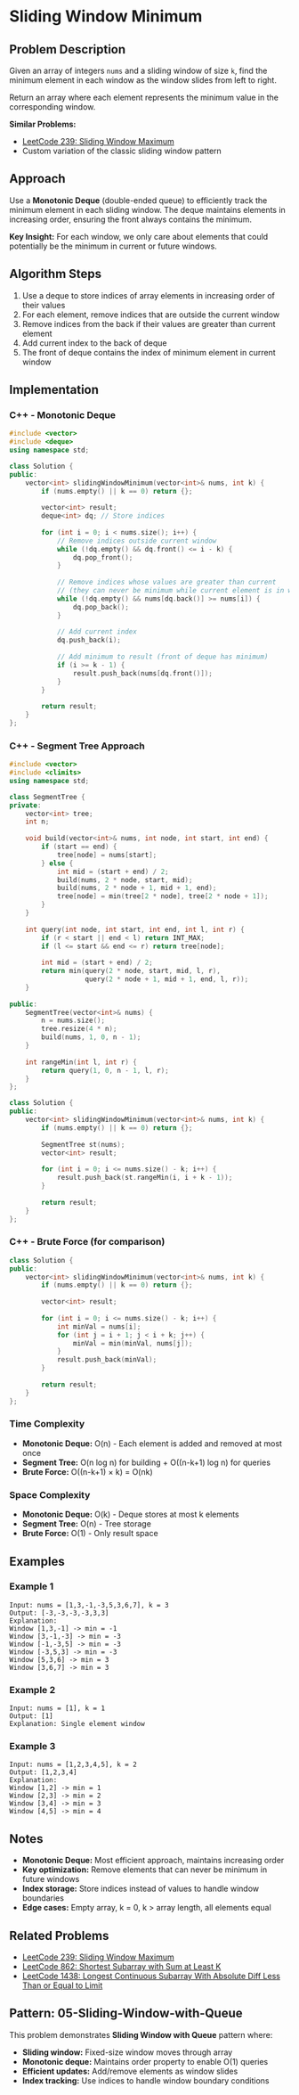 # Sliding Window Minimum

## Problem Description
Given an array of integers `nums` and a sliding window of size `k`, find the minimum element in each window as the window slides from left to right.

Return an array where each element represents the minimum value in the corresponding window.

**Similar Problems:**
- [LeetCode 239: Sliding Window Maximum](https://leetcode.com/problems/sliding-window-maximum/)
- Custom variation of the classic sliding window pattern

## Approach
Use a **Monotonic Deque** (double-ended queue) to efficiently track the minimum element in each sliding window. The deque maintains elements in increasing order, ensuring the front always contains the minimum.

**Key Insight:** For each window, we only care about elements that could potentially be the minimum in current or future windows.

## Algorithm Steps
1. Use a deque to store indices of array elements in increasing order of their values
2. For each element, remove indices that are outside the current window
3. Remove indices from the back if their values are greater than current element
4. Add current index to the back of deque
5. The front of deque contains the index of minimum element in current window

## Implementation

### C++ - Monotonic Deque
```cpp
#include <vector>
#include <deque>
using namespace std;

class Solution {
public:
    vector<int> slidingWindowMinimum(vector<int>& nums, int k) {
        if (nums.empty() || k == 0) return {};
        
        vector<int> result;
        deque<int> dq; // Store indices
        
        for (int i = 0; i < nums.size(); i++) {
            // Remove indices outside current window
            while (!dq.empty() && dq.front() <= i - k) {
                dq.pop_front();
            }
            
            // Remove indices whose values are greater than current
            // (they can never be minimum while current element is in window)
            while (!dq.empty() && nums[dq.back()] >= nums[i]) {
                dq.pop_back();
            }
            
            // Add current index
            dq.push_back(i);
            
            // Add minimum to result (front of deque has minimum)
            if (i >= k - 1) {
                result.push_back(nums[dq.front()]);
            }
        }
        
        return result;
    }
};
```

### C++ - Segment Tree Approach
```cpp
#include <vector>
#include <climits>
using namespace std;

class SegmentTree {
private:
    vector<int> tree;
    int n;
    
    void build(vector<int>& nums, int node, int start, int end) {
        if (start == end) {
            tree[node] = nums[start];
        } else {
            int mid = (start + end) / 2;
            build(nums, 2 * node, start, mid);
            build(nums, 2 * node + 1, mid + 1, end);
            tree[node] = min(tree[2 * node], tree[2 * node + 1]);
        }
    }
    
    int query(int node, int start, int end, int l, int r) {
        if (r < start || end < l) return INT_MAX;
        if (l <= start && end <= r) return tree[node];
        
        int mid = (start + end) / 2;
        return min(query(2 * node, start, mid, l, r),
                   query(2 * node + 1, mid + 1, end, l, r));
    }
    
public:
    SegmentTree(vector<int>& nums) {
        n = nums.size();
        tree.resize(4 * n);
        build(nums, 1, 0, n - 1);
    }
    
    int rangeMin(int l, int r) {
        return query(1, 0, n - 1, l, r);
    }
};

class Solution {
public:
    vector<int> slidingWindowMinimum(vector<int>& nums, int k) {
        if (nums.empty() || k == 0) return {};
        
        SegmentTree st(nums);
        vector<int> result;
        
        for (int i = 0; i <= nums.size() - k; i++) {
            result.push_back(st.rangeMin(i, i + k - 1));
        }
        
        return result;
    }
};
```

### C++ - Brute Force (for comparison)
```cpp
class Solution {
public:
    vector<int> slidingWindowMinimum(vector<int>& nums, int k) {
        if (nums.empty() || k == 0) return {};
        
        vector<int> result;
        
        for (int i = 0; i <= nums.size() - k; i++) {
            int minVal = nums[i];
            for (int j = i + 1; j < i + k; j++) {
                minVal = min(minVal, nums[j]);
            }
            result.push_back(minVal);
        }
        
        return result;
    }
};
```

### Time Complexity
- **Monotonic Deque:** O(n) - Each element is added and removed at most once
- **Segment Tree:** O(n log n) for building + O((n-k+1) log n) for queries
- **Brute Force:** O((n-k+1) × k) = O(nk)

### Space Complexity
- **Monotonic Deque:** O(k) - Deque stores at most k elements
- **Segment Tree:** O(n) - Tree storage
- **Brute Force:** O(1) - Only result space

## Examples

### Example 1
```
Input: nums = [1,3,-1,-3,5,3,6,7], k = 3
Output: [-3,-3,-3,-3,3,3]
Explanation: 
Window [1,3,-1] -> min = -1
Window [3,-1,-3] -> min = -3
Window [-1,-3,5] -> min = -3
Window [-3,5,3] -> min = -3
Window [5,3,6] -> min = 3
Window [3,6,7] -> min = 3
```

### Example 2
```
Input: nums = [1], k = 1
Output: [1]
Explanation: Single element window
```

### Example 3
```
Input: nums = [1,2,3,4,5], k = 2
Output: [1,2,3,4]
Explanation:
Window [1,2] -> min = 1
Window [2,3] -> min = 2
Window [3,4] -> min = 3
Window [4,5] -> min = 4
```

## Notes
- **Monotonic Deque:** Most efficient approach, maintains increasing order
- **Key optimization:** Remove elements that can never be minimum in future windows
- **Index storage:** Store indices instead of values to handle window boundaries
- **Edge cases:** Empty array, k = 0, k > array length, all elements equal

## Related Problems
- [LeetCode 239: Sliding Window Maximum](https://leetcode.com/problems/sliding-window-maximum/)
- [LeetCode 862: Shortest Subarray with Sum at Least K](https://leetcode.com/problems/shortest-subarray-with-sum-at-least-k/)
- [LeetCode 1438: Longest Continuous Subarray With Absolute Diff Less Than or Equal to Limit](https://leetcode.com/problems/longest-continuous-subarray-with-absolute-diff-less-than-or-equal-to-limit/)

## Pattern: 05-Sliding-Window-with-Queue
This problem demonstrates **Sliding Window with Queue** pattern where:
- **Sliding window:** Fixed-size window moves through array
- **Monotonic deque:** Maintains order property to enable O(1) queries
- **Efficient updates:** Add/remove elements as window slides
- **Index tracking:** Use indices to handle window boundary conditions
